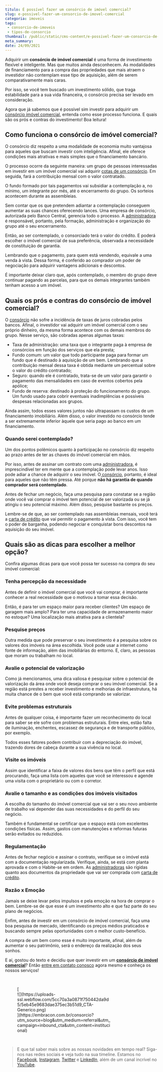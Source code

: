 ```yaml
---
titulo: É possível fazer um consórcio de imóvel comercial?
slug: e-possivel-fazer-um-consorcio-de-imovel-comercial
categoria: imoveis
tags:
 - consorcio-de-imoveis
 - tipos-de-consorcio
thumbnail: /public/static/cms-content/e-possivel-fazer-um-consorcio-de-imovel-comercial.jpeg
meta_summary: 
date: 24/09/2021
---
```

Adquirir um **consórcio de imóvel comercial** é uma forma de investimento flexível e inteligente. Mas que muitos ainda desconhecem. As modalidades de financiamento para a compra das propriedades que mais atraem o investidor não contemplam esse tipo de aquisição, além de serem comparativamente mais caras.

Por isso, se você tem buscado um investimento sólido, que traga estabilidade para a sua vida financeira, o consórcio precisa ser levado em consideração.

Agora que já sabemos que é possível sim investir para adquirir um [consórcio imóvel comercial](https://www.embracon.com.br/consorcio-de-imoveis), entenda como esse processo funciona. E quais são os prós e contras do investimento! Boa leitura!

Como funciona o consórcio de imóvel comercial?
----------------------------------------------

O consórcio diz respeito a uma modalidade de economia muito vantajosa para aqueles que buscam investir com inteligência. Afinal, ele oferece condições mais atrativas e mais simples que o financiamento bancário.

O processo ocorre da seguinte maneira: um grupo de pessoas interessadas em investir em um imóvel comercial vai adquirir [cotas de um consórcio](https://www.embracon.com.br/conhecaoconsorcio/o-que-e-a-cota-de-consorcio). Em seguida, fará a contribuição mensal com o valor contratado.

O fundo formado por tais pagamentos vai subsidiar a contemplação a, no mínimo, um integrante por mês, até o encerramento do grupo. Os sorteios acontecem durante as assembleias.

Sem contar que os que pretendem adiantar a contemplação conseguem aumentar as suas chances oferecendo lances. Uma empresa de consórcio, autorizada pelo Banco Central, gerencia todo o processo. A [administradora](https://www.embracon.com.br/blog/afinal-o-que-uma-administradora-de-consorcio-faz) é responsável, portanto, pela formação, administração e organização do grupo até o seu encerramento.

Então, ao ser contemplado, o consorciado terá o valor do crédito. E poderá escolher o imóvel comercial de sua preferência, observada a necessidade de constituição de garantia.

Lembrando que o pagamento, para quem está vendendo, equivale a uma venda à vista. Dessa forma, é conferido ao comprador um poder de negociação para adquirir vantagens adicionais e descontos.

É importante deixar claro que, após contemplado, o membro do grupo deve continuar pagando as parcelas, para que os demais integrantes também tenham acesso a um imóvel.

Quais os prós e contras do consórcio de imóvel comercial?
---------------------------------------------------------

O [consórcio](https://www.embracon.com.br/consorcio-de-imoveis) não sofre a incidência de taxas de juros cobradas pelos bancos. Afinal, o investidor vai adquirir um imóvel comercial com o seu próprio dinheiro, da mesma forma acontece com os demais membros do grupo. Nesse serviço, são cobradas apenas algumas taxas:

- Taxa de administração: uma taxa que o integrante paga à empresa de consórcios em função dos serviços que ela presta;
- Fundo comum: um valor que todo participante paga para formar um fundo que é destinado à aquisição de um bem. Lembrando que a contribuição mensal dessa taxa é obtida mediante um percentual sobre o valor do crédito contratado;
- Seguro: quando ele é contratado, trata-se de um valor para garantir o pagamento das mensalidades em caso de eventos cobertos pela apólice;
- Fundo de reserva: destinado à proteção do funcionamento do grupo. Um fundo usado para cobrir eventuais inadimplências e possíveis despesas relacionadas aos grupos.

Ainda assim, todos esses valores juntos não ultrapassam os custos de um financiamento imobiliário. Além disso, o valor investido no consórcio tende a ser extremamente inferior àquele que seria pago ao banco em um financiamento.

### Quando serei contemplado?

Um dos pontos polêmicos quanto à participação no consórcio diz respeito ao prazo antes de ter as chaves do imóvel comercial em mãos.

Por isso, antes de assinar um contrato com uma [administradora](https://www.embracon.com.br/blog/afinal-o-que-uma-administradora-de-consorcio-faz), é imprescindível ter em mente que a contemplação pode levar anos. Isso pode adiar a chance de adquirir o seu imóvel. O[ consórcio](https://www.embracon.com.br/consorcio-de-imoveis), portanto, é ideal para aqueles que não têm pressa. Até porque **não há garantia de quando comprador será contemplado**.

Antes de fechar um negócio, faça uma pesquisa para constatar se a região onde você vai comprar o imóvel tem potencial de ser valorizada ou se já atingiu o seu potencial máximo. Além disso, pesquise bastante os preços.

Lembre-se de que, ao ser contemplado nas assembleias mensais, você terá a [carta de crédito](https://www.embracon.com.br/conhecaoconsorcio/o-que-e-carta-de-credito) que vai permitir o pagamento à vista. Com isso, você tem o poder de barganha, podendo negociar e conquistar bons descontos na aquisição do seu imóvel.

Quais são as dicas para escolher a melhor opção?
------------------------------------------------

Confira algumas dicas para que você possa ter sucesso na compra do seu imóvel comercial:

### Tenha percepção da necessidade

Antes de definir o imóvel comercial que você vai comprar, é importante conhecer a real necessidade que o motivou a tomar essa decisão.

Então, é para ter um espaço maior para receber clientes? Um espaço de garagem mais amplo? Para ter uma capacidade de armazenamento maior no estoque? Uma localização mais atrativa para a clientela?

### Pesquise preços

Outra medida que pode preservar o seu investimento é a pesquisa sobre os valores dos imóveis na área escolhida. Você pode usar a internet como fonte de informação, além das imobiliárias do entorno. E, claro, as pessoas que moram ou trabalham no local.

### Avalie o potencial de valorização

Como já mencionamos, uma dica valiosa é pesquisar sobre o potencial de valorização da área onde você deseja comprar o seu imóvel comercial. Se a região está prestes a receber investimento e melhorias de infraestrutura, há muita chance de o bem que você está comprando se valorizar.

### Evite problemas estruturais

Antes de qualquer coisa, é importante fazer um reconhecimento do local para saber se ele sofre com problemas estruturais. Entre eles, estão falta de iluminação, enchentes, escassez de segurança e de transporte público, por exemplo.

Todos esses fatores podem contribuir com a depreciação do imóvel, trazendo dores de cabeça durante a sua vivência no local.

### Visite os imóveis

Assim que identificar a faixa de valores dos bens que têm o perfil que está procurando, faça uma lista com aqueles que você se interessou e agende uma visita com o proprietário ou com o corretor.

### Avalie o tamanho e as condições dos imóveis visitados

A escolha do tamanho do imóvel comercial que vai ser o seu novo ambiente de trabalho vai depender das suas necessidades e do perfil do seu negócio.

Também é fundamental se certificar que o espaço está com excelentes condições físicas. Assim, gastos com manutenções e reformas futuras serão evitados ou reduzidos.

### Regulamentação

Antes de fechar negócio e assinar o contrato, verifique se o imóvel está com a documentação regularizada. Verifique, ainda, se está com planta aprovada e com o Habite-se em ordem. As [administradoras](https://www.embracon.com.br/blog/afinal-o-que-uma-administradora-de-consorcio-faz) são rígidas quanto aos documentos da propriedade que vai ser comprada com [carta de crédito](https://www.embracon.com.br/conhecaoconsorcio/o-que-e-carta-de-credito).

### Razão x Emoção

Jamais se deixe levar pelos impulsos e pela emoção na hora de comprar o bem. Lembre-se de que esse é um investimento alto e que faz parte do seu plano de negócios.

Enfim, antes de investir em um consórcio de imóvel comercial, faça uma boa pesquisa de mercado, identificando os preços médios praticados e buscando sempre pelas oportunidades com o melhor custo-benefício.

A compra de um bem como esse é muito importante, afinal, além de aumentar o seu patrimônio, será o endereço da realização dos seus sonhos.

E aí, gostou do texto e decidiu que quer investir em um [**consórcio de imóvel comercial**](https://www.embracon.com.br/consorcio-de-imoveis)? Então [entre em contato conosco](https://www.embracon.com.br/) agora mesmo e conheça os nossos serviços!

‍

<figure class="w-richtext-figure-type-image w-richtext-align-center" style="max-width:310px">[<div>![](https://uploads-ssl.webflow.com/5cc70a3a0871f750442da9d5/5eb45e9683dae375ec3b51d9_CTA-Generico.png)</div>](https://embracon.com.br/consorcio?utm_source=blog&utm_medium=referral&utm_campaign=inbound_cta&utm_content=institucional)</figure>‍

> E que tal saber mais sobre as nossas novidades em tempo real? Siga-nos nas redes sociais e veja tudo na sua timeline. Estamos no [Facebook](https://www.facebook.com/embracon/), [Instagram](https://www.instagram.com/embraconoficial/), [Twitter](https://twitter.com/embracon) e [LinkedIn](https://www.linkedin.com/company/1018875/), além de um canal incrível no [YouTube](https://www.youtube.com/channel/UCL-Y0mv9zc73Iek48NLUBzQ).

